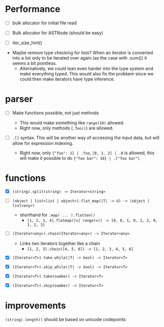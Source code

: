 
# Performance

- [ ] bulk allocator for initial file read
- [ ] Bulk allocator for ASTNode (should be easy)

- [ ] iter_size_hint() 
- Maybe remove type checking for lists? When an iterator is converted into a
  list only to be iterated over again (as the case with .sum()) it seems a bit
  pointless.
  - Alternatively, we could lean even harder into the type system and make
    everything typed. This would also fix the probkem since we could then make
    iterators have type inference.

# parser

- [ ] Make functions possible, not just methods
  - This would make something like `range(10)` allowed.
  - Right now, only methods (`.foo()`) are allowed.

- [ ] `.[]` syntax. This will be another way of accessing the input data, but
  will allow for expression indexing.
  - Right now, only `{"foo": 1} | .foo`, `[0, 1, 2] | .0` is allowed, this will
    make it possible to do `{"foo bar": 10} | .["foo bar"]`


# functions

- [x] `(string).split(string) -> Iterator<string>`

- [ ] `(object | list<list | object>).flat_map(|T| -> U) -> (object | list<any>)`
  - shorthand for `.map( ... ).flatten()`
    - `[1, 2, 3, 4].flatmap(|v| range(v)) -> [0, 0, 1, 0, 1, 2, 0, 1, 2, 3]`

- [ ] `(Iterator<any>).chain(Iterator<any>) -> Iterator<any>`
  - Links two iterators together like a chain
    - `[1, 2, 3].chain([4, 5, 6]) -> [1, 2, 3, 4, 5, 6]`

- [x] `(Iterator<T>).take_while(|T| -> bool) -> Iterator<T>`
- [x] `(Iterator<T>).skip_while(|T| -> bool) -> Iterator<T>`
- [x] `(Iterator<T>).take(number) -> Iterator<T>`
- [x] `(Iterator<T>).skip(number) -> Iterator<T>`



# improvements

`(string).length()` should be based on unicode codepoints
